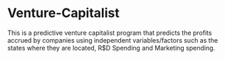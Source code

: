 # Venture-Capitalist
This is a predictive venture capitalist program that predicts the profits accrued by companies using independent variables/factors such as 
the states where they are located, R$D Spending and Marketing spending.
